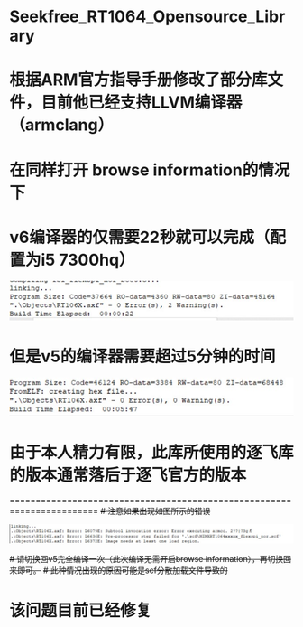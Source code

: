 # Seekfree_RT1064_Opensource_Library
# 根据ARM官方指导手册修改了部分库文件，目前他已经支持LLVM编译器（armclang）
# 在同样打开 browse information的情况下
# v6编译器的仅需要22秒就可以完成（配置为i5 7300hq）
![Image text](https://raw.githubusercontent.com/LIGHT1213/picture/master/3.jpg)
# 但是v5的编译器需要超过5分钟的时间
![Image text](https://raw.githubusercontent.com/LIGHT1213/picture/master/2.jpg)
# 由于本人精力有限，此库所使用的逐飞库的版本通常落后于逐飞官方的版本
=======================================================================
~~# 注意如果出现如图所示的错误~~

![Image text](https://raw.githubusercontent.com/LIGHT1213/picture/master/1.jpg)

~~# 请切换回v5完全编译一次（此次编译无需开启browse information），再切换回来即可。~~
~~# 此种情况出现的原因可能是scf分散加载文件导致的~~
# 该问题目前已经修复
